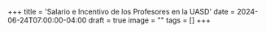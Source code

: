 +++
title = 'Salario e Incentivo de los Profesores en la UASD'
date = 2024-06-24T07:00:00-04:00
draft = true
image = "" 
tags = []
+++

##